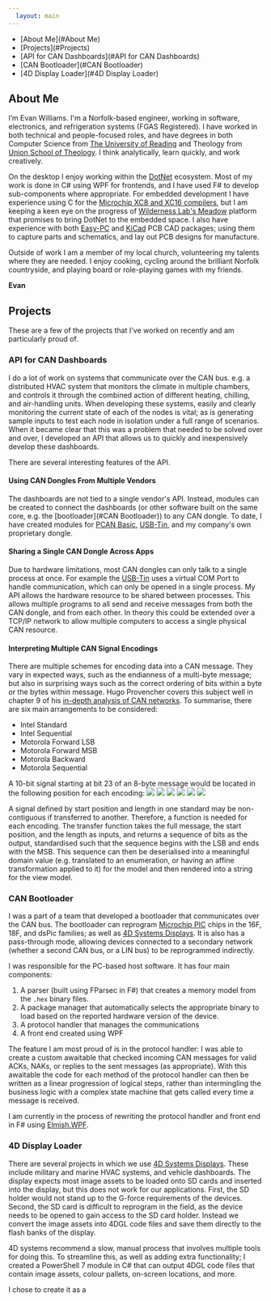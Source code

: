 ```yaml
---
  layout: main
---
```

<nav class="toc">
<ul>
<li class="h2">[About Me](#About Me)</li>
<li class="h2">[Projects](#Projects)</li>
<li class="h3">[API for CAN Dashboards](#API for CAN Dashboards)</li>
<li class="h3">[CAN Bootloader](#CAN Bootloader)</li>
<li class="h3">[4D Display Loader](#4D Display Loader)</li>
</ul>
</nav>

## About Me
I’m Evan Williams. I'm a Norfolk-based engineer, working in software, electronics, and refrigeration systems (FGAS Registered). I have worked in both technical and people-focused roles, and have degrees in both Computer Science from [The University of Reading](https://www.reading.ac.uk/) and Theology from [Union School of Theology](https://www.ust.ac.uk). I think analytically, learn quickly, and work creatively. 

On the desktop I enjoy working within the [DotNet](https://dot.net) ecosystem. Most of my work is done in C# using WPF for frontends, and I have used F# to develop sub-components where appropriate. For embedded development I have experience using C for the [Microchip XC8 and XC16 compilers](https://www.microchip.com/en-us/tools-resources/develop/mplab-xc-compilers), but I am keeping a keen eye on the progress of [Wilderness Lab's Meadow](https://www.wildernesslabs.co/hardware) platform that promises to bring DotNet to the embedded space. I also have experience with both [Easy-PC](https://www.numberone.com/) and [KiCad](https://www.kicad.org/) PCB CAD packages; using them to capture parts and schematics, and lay out PCB designs for manufacture.

Outside of work I am a member of my local church, volunteering my talents where they are needed. I enjoy cooking, cycling around the brilliant Norfolk countryside, and playing board or role-playing games with my friends.

**Evan**

## Projects
These are a few of the projects that I've worked on recently and am particularly proud of.

### API for CAN Dashboards
I do a lot of work on systems that communicate over the CAN bus. e.g. a distributed HVAC system that monitors the climate in multiple chambers, and controls it through the combined action of different heating, chilling, and air-handling units. When developing these systems, easily and clearly monitoring the current state of each of the nodes is vital; as is generating sample inputs to test each node in isolation under a full range of scenarios. When it became clear that this was a problem that needed to be solved over and over, I developed an API that allows us to quickly and inexpensively develop these dashboards.

There are several interesting features of the API.

#### Using CAN Dongles From Multiple Vendors
The dashboards are not tied to a single vendor's API. Instead, modules can be created to connect the dashboards (or other software built on the same core, e.g. the [bootloader](#CAN Bootloader)) to any CAN dongle. To date, I have created modules for [PCAN Basic](https://www.peak-system.com/PCAN-Basic.239.0.html?&L=1), [USB-Tin](https://www.fischl.de/usbtin/), and my company's own proprietary dongle.

#### Sharing a Single CAN Dongle Across Apps
Due to hardware limitations, most CAN dongles can only talk to a single process at once. For example the [USB-Tin](https://www.fischl.de/usbtin/) uses a virtual COM Port to handle communication, which can only be opened in a single process. My API allows the hardware resource to be shared between processes. This allows multiple programs to all send and receive messages from both the CAN dongle, and from each other. In theory this could be extended over a TCP/IP network to allow multiple computers to access a single physical CAN resource.

#### Interpreting Multiple CAN Signal Encodings
There are multiple schemes for encoding data into a CAN message. They vary in expected ways, such as the endianness of a multi-byte message; but also in surprising ways such as the correct ordering of bits within a byte or the bytes within message. Hugo Provencher covers this subject well in chapter 9 of his [in-depth analysis of CAN networks](https://hugoprovencher.com/files/2015/07/DirectedStudies_HugoProvencher.pdf). To summarise, there are six main arrangements to be considered:

- Intel Standard
- Intel Sequential
- Motorola Forward LSB
- Motorola Forward MSB
- Motorola Backward
- Motorola Sequential

A 10-bit signal starting at bit 23 of an 8-byte message would be located in the following position for each encoding:
<img class="bitfield" src="/resources/Intel%20Standard.svg" /> <img class="bitfield" src="/resources/Intel%20Sequential.svg" /> <img class="bitfield" src="/resources/Motorola%20Forward%20LSB.svg" /> <img class="bitfield" src="/resources/Motorola%20Forward%20MSB.svg" /> <img class="bitfield" src="/resources/Motorola%20Backward.svg" /> <img class="bitfield" src="/resources/Motorola%20Sequential.svg" />

A signal defined by start position and length in one standard may be non-contiguous if transferred to another. Therefore, a function is needed for each encoding. The transfer function takes the full message, the start position, and the length as inputs, and returns a sequence of bits as the output, standardised such that the sequence begins with the LSB and ends with the MSB. This sequence can then be deserialised into a meaningful domain value (e.g. translated to an enumeration, or having an affine transformation applied to it) for the model and then rendered into a string for the view model.

### CAN Bootloader
I was a part of a team that developed a bootloader that communicates over the CAN bus. The bootloader can reprogram [Microchip PIC](https://www.microchip.com/en-us/products/microcontrollers-and-microprocessors) chips in the 16F, 18F, and dsPic families; as well as [4D Systems Displays](https://4dsystems.com.au/). It is also has a pass-through mode, allowing devices connected to a secondary network (whether a second CAN bus, or a LIN bus) to be reprogrammed indirectly.

I was responsible for the PC-based host software. It has four main components:
1. A parser (built using FParsec in F#) that creates a memory model from the `.hex` binary files.
2. A package manager that automatically selects the appropriate binary to load based on the reported hardware version of the device.
3. A protocol handler that manages the communications
4. A front end created using WPF

The feature I am most proud of is in the protocol handler: I was able to create a custom awaitable that checked incoming CAN messages for valid ACKs, NAKs, or replies to the sent messages (as appropriate). With this awaitable the code for each method of the protocol handler can then be written as a linear progression of logical steps, rather than intermingling the business logic with a complex state machine that gets called every time a message is received. 

I am currently in the process of rewriting the protocol handler and front end in F# using [Elmish.WPF](https://github.com/elmish/Elmish.WPF).

### 4D Display Loader
There are several projects in which we use [4D Systems Displays](https://4dsystems.com.au/). These include military and marine HVAC systems, and vehicle dashboards. The display expects most image assets to be loaded onto SD cards and inserted into the display, but this does not work for our applications. First, the SD holder would not stand up to the G-force requirements of the devices. Second, the SD card is difficult to reprogram in the field, as the device needs to be opened to gain access to the SD card holder. Instead we convert the image assets into 4DGL code files and save them directly to the flash banks of the display.

4D systems recommend a slow, manual process that involves multiple tools for doing this. To streamline this, as well as adding extra functionality; I created a PowerShell 7 module in C# that can output 4DGL code files that contain image assets, colour pallets, on-screen locations, and more.

I chose to create it as a 
